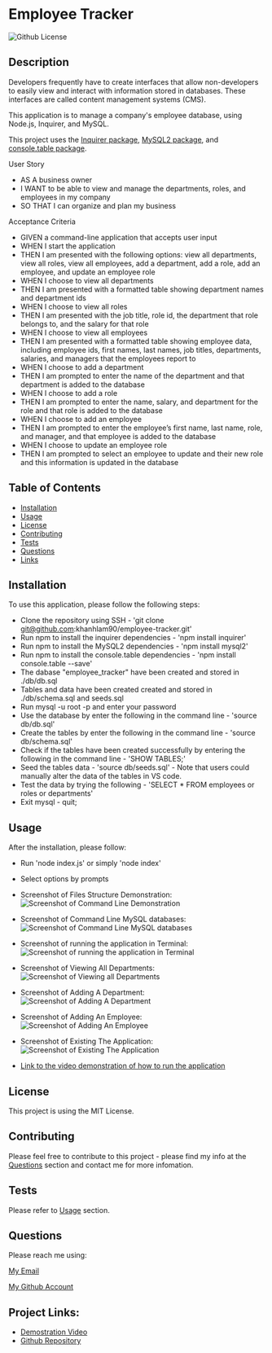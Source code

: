 # Employee Tracker

![Github License](https://img.shields.io/static/v1?label=License&message=MIT&color=blue&style=for-the-badge)

## Description
Developers frequently have to create interfaces that allow non-developers to easily view and interact with information stored in databases. These interfaces are called content management systems (CMS).

This application is to manage a company's employee database, using Node.js, Inquirer, and MySQL.

This project uses the [Inquirer package](https://www.npmjs.com/package/inquirer), [MySQL2 package](https://www.npmjs.com/package/mysql2), and [console.table package](https://www.npmjs.com/package/console.table).

User Story
- AS A business owner
- I WANT to be able to view and manage the departments, roles, and employees in my company
- SO THAT I can organize and plan my business

Acceptance Criteria
- GIVEN a command-line application that accepts user input
- WHEN I start the application
- THEN I am presented with the following options: view all departments, view all roles, view all employees, add a department, add a role, add an employee, and update an employee role
- WHEN I choose to view all departments
- THEN I am presented with a formatted table showing department names and department ids
- WHEN I choose to view all roles
- THEN I am presented with the job title, role id, the department that role belongs to, and the salary for that role
- WHEN I choose to view all employees
- THEN I am presented with a formatted table showing employee data, including employee ids, first names, last names, job titles, departments, salaries, and managers that the employees report to
- WHEN I choose to add a department
- THEN I am prompted to enter the name of the department and that department is added to the database
- WHEN I choose to add a role
- THEN I am prompted to enter the name, salary, and department for the role and that role is added to the database
- WHEN I choose to add an employee
- THEN I am prompted to enter the employee’s first name, last name, role, and manager, and that employee is added to the database
- WHEN I choose to update an employee role
- THEN I am prompted to select an employee to update and their new role and this information is updated in the database

## Table of Contents

* [Installation](#installation)
* [Usage](#usage)
* [License](#license)
* [Contributing](#contributing)
* [Tests](#tests)
* [Questions](#questions)
* [Links](#links)

## Installation

To use this application, please follow the following steps:
- Clone the repository using SSH - 'git clone git@github.com:khanhlam90/employee-tracker.git'
- Run npm to install the inquirer dependencies - 'npm install inquirer'
- Run npm to install the MySQL2 dependencies - 'npm install mysql2'
- Run npm to install the console.table dependencies - 'npm install console.table --save'
- The dabase "employee_tracker" have been created and stored in ./db/db.sql
- Tables and data have been created created and stored in ./db/schema.sql and seeds.sql
- Run mysql -u root -p and enter your password
- Use the database by enter the following in the command line - 'source db/db.sql'
- Create the tables by enter the following in the command line - 'source db/schema.sql'
- Check if the tables have been created successfully by entering the following in the command line - 'SHOW TABLES;'
- Seed the tables data - 'source db/seeds.sql' - Note that users could manually alter the data of the tables in VS code.
- Test the data by trying the following - 'SELECT * FROM employees or roles or departments'
- Exit mysql - quit;

## Usage 
After the installation, please follow:
- Run 'node index.js' or simply 'node index'
- Select options by prompts

- Screenshot of Files Structure Demonstration:
![Screenshot of Command Line Demonstration](./assets/images/demonstration-0.png)

- Screenshot of Command Line MySQL databases:
![Screenshot of Command Line MySQL databases](./assets/images/demonstration-1.png)

- Screenshot of running the application in Terminal:
![Screenshot of running the application in Terminal](./assets/images/demonstration-2.png)

- Screenshot of Viewing All Departments:
![Screenshot of Viewing all Departments](./assets/images/demonstration-3.png)

- Screenshot of Adding A Department:
![Screenshot of Adding A Department](./assets/images/demonstration-4.png)

- Screenshot of Adding An Employee:
![Screenshot of Adding An Employee](./assets/images/demonstration-5.png)

- Screenshot of Existing The Application:
![Screenshot of Existing The Application](./assets/images/demonstration-6.png)

- [Link to the video demonstration of how to run the application](https://drive.google.com/file/d/1t49E1y3YPgMigv31jAWGCpUuyuYTnjvg/view?usp=sharing)

## License

This project is using the MIT License.

## Contributing

Please feel free to contribute to this project - please find my info at the [Questions](#questions) section and contact me for more infomation.

## Tests

Please refer to [Usage](#usage) section.

## Questions

Please reach me using:

<a href = "mailto:khanhlam1990@yahoo.com"> My Email </a>

[My Github Account](https://github.com/khanhlam90)

## Project Links:
* [Demostration Video](https://drive.google.com/file/d/1t49E1y3YPgMigv31jAWGCpUuyuYTnjvg/view?usp=sharing)
* [Github Repository](https://github.com/khanhlam90/employee-tracker.git)

